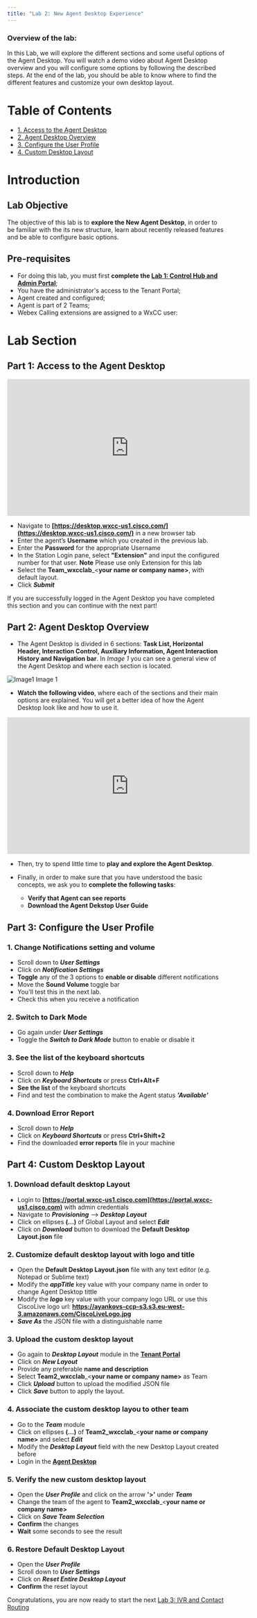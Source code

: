 ```yaml
---
title: "Lab 2: New Agent Desktop Experience"
---
```


### Overview of the lab:
In this Lab, we will explore the different sections and some useful options of the Agent Desktop. You will watch a demo video about Agent Desktop overview and you will configure some options by following the described steps. At the end of the lab, you should be able to know where to find the different features and customize your own desktop layout.


# Table of Contents

- [1. Access to the Agent Desktop](#1-access-to-the-agent-desktop)
- [2. Agent Desktop Overview](#2-agent-desktop-overview)
- [3. Configure the User Profile](#3-configure-the-user-profile)
- [4. Custom Desktop Layout](#4-custom-desktop-layout)


# Introduction

## Lab Objective

The objective of this lab is to **explore the New Agent Desktop**, in order to be familiar with the its new structure, learn about recently released features and be able to configure basic options.

## Pre-requisites

- For doing this lab, you must first **complete the [Lab 1: Control Hub and Admin Portal](lab2.md)**;
- You have the administrator's access to the Tenant Portal;
- Agent created and configured;
- Agent is part of 2 Teams;
- Webex Calling extensions are assigned to a WxCC user:

# Lab Section

## Part 1: Access to the Agent Desktop

<iframe width="560" height="315" src="https://youtu.be/4aKajHZeuLo" frameborder="0" allow="accelerometer; autoplay; clipboard-write; encrypted-media; gyroscope; picture-in-picture" allowfullscreen></iframe>

- Navigate to **[https://desktop.wxcc-us1.cisco.com/](https://desktop.wxcc-us1.cisco.com/)** in a new browser tab
- Enter the agent’s **Username** which you created in the previous lab.
- Enter the **Password** for the appropriate Username
- In the Station Login pane, select **"Extension"** and input the configured number for that user. 
**Note** Please use only Extension for this lab
- Select the **Team_wxcclab**_<**your name or company name>**, with default layout. 
- Click **_Submit_**
			
If you are successfully logged in the Agent Desktop you have completed this section and you can continue with the next part!



## Part 2: Agent Desktop Overview

* The Agent Desktop is divided in 6 sections: **Task List, Horizontal Header, Interaction Control, Auxiliary Information, Agent Interaction History and Navigation bar**. In *Image 1* you can see a general view of the Agent Desktop and where each section is located.


![Image1](AgentDesktopOverview.png)
Image 1


* **Watch the following video**, where each of the sections and their main options are explained. You will get a better idea of how the Agent Desktop look like and how to use it.

<iframe width="560" height="315" src="https://www.youtube.com/watch?v=6PhY8Wl_8Rw" frameborder="0" allow="accelerometer; autoplay; clipboard-write; encrypted-media; gyroscope; picture-in-picture" allowfullscreen></iframe>


* Then, try to spend little time to **play and explore the Agent Desktop**.


* Finally, in order to make sure that you have understood the basic concepts, we ask you to **complete the following tasks**:
   - **Verify that Agent can see reports**
   - **Download the Agent Dekstop User Guide**


 


## Part 3: Configure the User Profile

### 1. Change Notifications setting and volume
- Scroll down to **_User Settings_**
- Click on **_Notification Settings_**
- **Toggle** any of the 3 options to **enable or disable** different notifications
- Move the **Sound Volume** toggle bar
- You'll test this in the next lab.
- Check this when you receive a notification
		
### 2. Switch to Dark Mode
- Go again under **_User Settings_**
- Toggle the **_Switch to Dark Mode_** button to enable or disable it
		
### 3. See the list of the keyboard shortcuts
- Scroll down to **_Help_**
- Click on **_Keyboard Shortcuts_** or press **Ctrl+Alt+F**
- **See the list** of the keyboard shortcuts
- Find and test the combination to make the Agent status **_'Available'_**
		
### 4. Download Error Report
- Scroll down to **_Help_**
- Click on **_Keyboard Shortcuts_** or press **Ctrl+Shift+2**
- Find the downloaded **error reports** file in your machine



## Part 4: Custom Desktop Layout

### 1. Download default desktop Layout
- Login to **[https://portal.wxcc-us1.cisco.com](https://portal.wxcc-us1.cisco.com)** with admin credentials​
- Navigate to **_Provisioning_** –> _**Desktop Layout**_​
- Click on ellipses **(…)** of Global Layout and select **_Edit_** ​
- Click on **_Download_** button to download the **Default Desktop Layout.json** file

### 2. Customize default desktop layout with logo and title
- Open the **Default Desktop Layout.json** file with any text editor (e.g. Notepad or Sublime text)​
- Modify the **_appTitle_** key value with your company name in order to change Agent Desktop tittle
- Modify the **_logo_** key value with your company logo URL or use this CiscoLive logo url: **https://ayankovs-ccp-s3.s3.eu-west-3.amazonaws.com/CiscoLiveLogo.jpg**
- **_Save As_** the JSON file with a distinguishable name

### 3. Upload the custom desktop layout 
- Go again to **_Desktop Layout_** module in the **[Tenant Portal](https://portal.wxcc-us1.cisco.com)**
- Click on **_New Layout_**
- Provide any preferable **name and description** 
- Select **Team2_wxcclab**_<**your name or company name>** as Team		
- Click **_Upload_** button to upload the modified JSON file​		
- Click **_Save_** button to apply the layout.

### 4. Associate the custom desktop layou to other team
- Go to the **_Team_** module
- Click on ellipses **(…)** of **Team2_wxcclab**_<**your name or company name>** and select **_Edit_**
- Modify the **_Desktop Layout_** field with the new Desktop Layout created before
- Login in the **[Agent Desktop](https://desktop.wxcc-us1.cisco.com/)**

### 5. Verify the new custom desktop layout
- Open the **_User Profile_** and click on the arrow **'>'** under **_Team_**
- Change the team of the agent to **Team2_wxcclab**_<**your name or company name>**
- Click on **_Save Team Selection_**
- **Confirm** the changes
- **Wait** some seconds to see the result

### 6. Restore Default Desktop Layout
- Open the **_User Profile_**
- Scroll down to **_User Settings_**
- Click on **_Reset Entire Desktop Layout_**
- **Confirm** the reset layout


Congratulations, you are now ready to start the next [Lab 3: IVR and Contact Routing](lab3.md)

